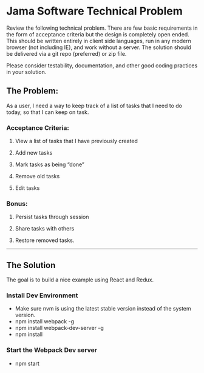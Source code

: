 # Jama Software Technical Problem

Review the following technical problem. There are few basic requirements in the form of acceptance criteria but the design is completely open ended. This should be written entirely in client side languages, run in any modern browser (not including IE), and work without a server. The solution should be delivered via a git repo (preferred) or zip file.

Please consider testability, documentation, and other good coding practices in your solution.

## The Problem:
As a user, I need a way to keep track of a list of tasks that I need to do today, so that I can keep on task.

### Acceptance Criteria:
1. View a list of tasks that I have previously created

2. Add new tasks

3. Mark tasks as being “done”

4. Remove old tasks

5. Edit tasks

### Bonus: 
1. Persist tasks through session

2. Share tasks with others

3. Restore removed tasks.

---

## The Solution
The goal is to build a nice example using React and Redux. 

### Install Dev Environment
* Make sure nvm is using the latest stable version instead of the system version.
* npm install webpack -g
* npm install webpack-dev-server -g
* npm install 

### Start the Webpack Dev server
* npm start